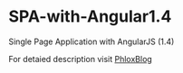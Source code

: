 # SPA-with-Angular1.4
Single Page Application with AngularJS (1.4)

For detaied description visit <a href="http://www.phloxblog.in/single-page-application-can-make-javascript-framework-like-angularjs/">PhloxBlog</a>
